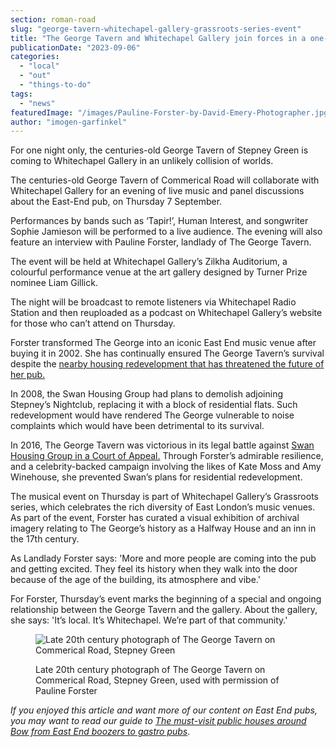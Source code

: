 ```yaml
---
section: roman-road
slug: "george-tavern-whitechapel-gallery-grassroots-series-event"
title: "The George Tavern and Whitechapel Gallery join forces in a one-off music event"
publicationDate: "2023-09-06"
categories: 
  - "local"
  - "out"
  - "things-to-do"
tags: 
  - "news"
featuredImage: "/images/Pauline-Forster-by-David-Emery-Photographer.jpg"
author: "imogen-garfinkel"
---
```


For one night only, the centuries-old George Tavern of Stepney Green is coming to Whitechapel Gallery in an unlikely collision of worlds.

The centuries-old George Tavern of Commerical Road will collaborate with Whitechapel Gallery for an evening of live music and panel discussions about the East-End pub, on Thursday 7 September.

Performances by bands such as ‘Tapir!’, Human Interest, and songwriter Sophie Jamieson will be performed to a live audience. The evening will also feature an interview with Pauline Forster, landlady of The George Tavern.

The event will be held at Whitechapel Gallery’s Zilkha Auditorium, a colourful performance venue at the art gallery designed by Turner Prize nominee Liam Gillick. 

The night will be broadcast to remote listeners via Whitechapel Radio Station and then reuploaded as a podcast on Whitechapel Gallery’s website for those who can’t attend on Thursday.

Forster transformed The George into an iconic East End music venue after buying it in 2002. She has continually ensured The George Tavern’s survival despite the [nearby housing redevelopment that has threatened the future of her pub.](https://www.theguardian.com/music/2023/jun/27/the-george-tavern-the-london-gig-venue-at-the-heart-of-the-fight-against-gentrification) 

In 2008, the Swan Housing Group had plans to demolish adjoining Stepney’s Nightclub, replacing it with a block of residential flats. Such redevelopment would have rendered The George vulnerable to noise complaints which would have been detrimental to its survival. 

In 2016, The George Tavern was victorious in its legal battle against [Swan Housing Group in a Court of Appeal.](https://whitechapellondon.co.uk/george-tavern-history/) Through Forster’s admirable resilience, and a celebrity-backed campaign involving the likes of Kate Moss and Amy Winehouse, she prevented Swan’s plans for residential redevelopment. 

The musical event on Thursday is part of Whitechapel Gallery’s Grassroots series, which celebrates the rich diversity of East London’s music venues. As part of the event, Forster has curated a visual exhibition of archival imagery relating to The George’s history as a Halfway House and an inn in the 17th century. 

As Landlady Forster says: 'More and more people are coming into the pub and getting excited. They feel its history when they walk into the door because of the age of the building, its atmosphere and vibe.'

For Forster, Thursday’s event marks the beginning of a special and ongoing relationship between the George Tavern and the gallery. About the gallery, she says: 'It’s local. It’s Whitechapel. We’re part of that community.'

<figure>

![Late 20th century photograph of The George Tavern on Commerical Road, Stepney Green](/images/Late-20th-century-archival-image-of-The-George-Tavern-on-Commercial-Road-1024x682.jpg)

<figcaption>

Late 20th century photograph of The George Tavern on Commerical Road, Stepney Green, used with permission of Pauline Forster

</figcaption>

</figure>

_If you enjoyed this article and want more of our content on East End pubs, you may want to read our guide to [The must-visit public houses around Bow from East End boozers to gastro pubs](https://romanroadlondon.com/best-local-pubs/)_.
